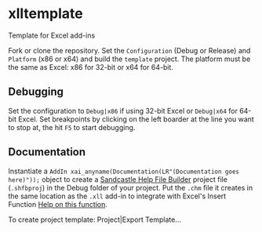 # xlltemplate

Template for Excel add-ins

Fork or clone the repository. Set the `Configuration` (Debug or Release) and `Platform` (x86 or x64) and build the `template` project.  The platform must be the same as Excel: x86 for 32-bit or x64 for 64-bit.

## Debugging

Set the configuration to `Debug|x86` if using 32-bit Excel or `Debug|x64` for 64-bit Excel.
Set breakpoints by clicking on the left boarder at the line you want to stop at, the hit `F5` to start debugging.

## Documentation

Instantiate a `AddIn xai_anyname(Documentation(LR"(Documentation goes here)"));` object to create a 
[Sandcastle Help File Builder](https://github.com/EWSoftware/SHFB) project file (`.shfbproj`) in the
Debug folder of your project. Put the `.chm` file it creates in the same location as the `.xll` add-in to
integrate with Excel's Insert Function [Help on this function](https://support.office.com/en-us/article/Insert-Function-74474114-7C7F-43F5-BEC3-096C56E2FB13).

To create project template: Project|Export Template...